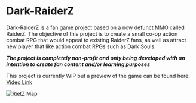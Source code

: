 # Dark-RaiderZ

Dark-RaiderZ is a fan game project based on a now defunct MMO called RaiderZ. The objective of this project is to create a small co-op action combat RPG that would appeal to existing RaiderZ fans, as well as attract new player that like action combat RPGs such as Dark Souls.

___The project is completely non-profit and only being developed with an intention to create fan content and/or learning purposes___


This project is currently WIP but a preview of the game can be found here: [Video Link](https://www.youtube.com/watch?v=2PlWPUbz8kQ)


![RietZ Map](https://i.imgur.com/Slucb2P.png)
